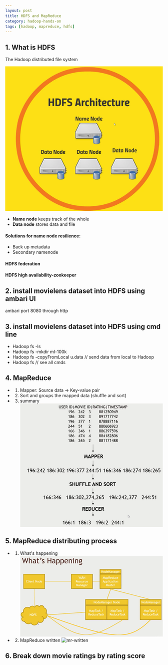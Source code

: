```yaml
---
layout: post
title: HDFS and MapReduce
category: hadoop-hands-on
tags: [hadoop, mapreduce, hdfs]
---
```


## 1. What is HDFS
The Hadoop distributed file system

![hdfs](/public/blog-img/2018-5-20-HDFS-and-MapReduce/hdfs.jpg)

- **Name node** keeps track of the whole
- **Data node** stores data and file
	
#### Solutions for name node resilience:
- Back up metadata
- Secondary namenode
	
#### HDFS federation
	
#### HDFS high availability-zookeeper

## 2. install movielens dataset into HDFS using ambari UI

ambari port 8080 through http

## 3. install movielens dataset into HDFS using cmd line

- Hadoop fs -ls
- Hadoop fs -mkdir ml-100k
- Hadoop fs -copyFromLocal u.data // send data from local to Hadoop
- Hadoop fs // see all cmds

## 4. MapReduce
- 1. Mapper: Source data -> Key-value pair
- 2. Sort and groups the mapped data (shuffle and sort)
- 3. summary
![mr-summary](/public/blog-img/2018-5-20-HDFS-and-MapReduce/mapreduce-summary.jpg)

## 5. MapReduce distributing process
- 1. What's happening
![happen](/public/blog-img/2018-5-20-HDFS-and-MapReduce/what-happening.jpg)
- 2. MapReduce written
![mr-written](/public/blog-img/2018-5-20-HDFS-and-MapReduce/mapreduce-written.jpg)

## 6. Break down movie ratings by rating score